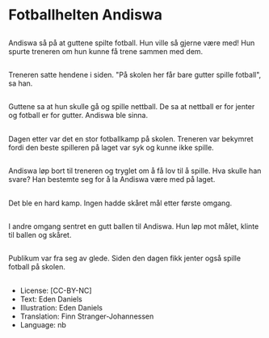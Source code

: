 # Fotballhelten Andiswa

##
Andiswa så på at guttene spilte fotball. Hun ville så gjerne være med! Hun spurte treneren om hun kunne få trene sammen med dem.

##
Treneren satte hendene i siden. "På skolen her får bare gutter spille fotball", sa han.

##
Guttene sa at hun skulle gå og spille nettball. De sa at nettball er for jenter og fotball er for gutter. Andiswa ble sinna.

##
Dagen etter var det en stor fotballkamp på skolen. Treneren var bekymret fordi den beste spilleren på laget var syk og kunne ikke spille.

##
Andiswa løp bort til treneren og tryglet om å få lov til å spille. Hva skulle han svare? Han bestemte seg for å la Andiswa være med på laget.

##
Det ble en hard kamp. Ingen hadde skåret mål etter første omgang.

##
I andre omgang sentret en gutt ballen til Andiswa. Hun løp mot målet, klinte til ballen og skåret.

##
Publikum var fra seg av glede. Siden den dagen fikk jenter også spille fotball på skolen.

##
* License: [CC-BY-NC]
* Text: Eden Daniels
* Illustration: Eden Daniels
* Translation: Finn Stranger-Johannessen
* Language: nb
